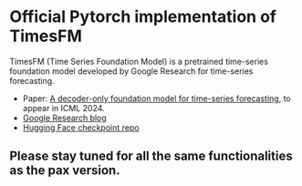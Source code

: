 # Official Pytorch implementation of TimesFM

TimesFM  (Time Series Foundation Model) is a pretrained time-series foundation model developed by Google
Research for time-series forecasting.

* Paper: [A decoder-only foundation model for time-series forecasting](https://arxiv.org/abs/2310.10688), to appear in ICML 2024.
* [Google Research blog](https://research.google/blog/a-decoder-only-foundation-model-for-time-series-forecasting/)
* [Hugging Face checkpoint repo](https://huggingface.co/google/timesfm-1.0-200m)

## Please stay tuned for all the same functionalities as the pax version.
